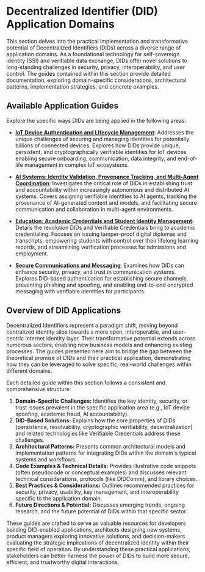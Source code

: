 # Decentralized Identifier (DID) Application Domains



This section delves into the practical implementation and transformative potential of Decentralized Identifiers (DIDs) across a diverse range of application domains. As a foundational technology for self-sovereign identity (SSI) and verifiable data exchange, DIDs offer novel solutions to long-standing challenges in security, privacy, interoperability, and user control. The guides contained within this section provide detailed documentation, exploring domain-specific considerations, architectural patterns, implementation strategies, and concrete examples.

## Available Application Guides

Explore the specific ways DIDs are being applied in the following areas:

-   **[IoT Device Authentication and Lifecycle Management](iot.md)**: Addresses the unique challenges of securing and managing identities for potentially billions of connected devices. Explores how DIDs provide unique, persistent, and cryptographically verifiable identities for IoT devices, enabling secure onboarding, communication, data integrity, and end-of-life management in complex IoT ecosystems.

-   **[AI Systems: Identity Validation, Provenance Tracking, and Multi-Agent Coordination](ai.md)**: Investigates the critical role of DIDs in establishing trust and accountability within increasingly autonomous and distributed AI systems. Covers assigning verifiable identities to AI agents, tracking the provenance of AI-generated content and models, and facilitating secure communication and collaboration in multi-agent environments.

-   **[Education: Academic Credentials and Student Identity Management](education.md)**: Details the revolution DIDs and Verifiable Credentials bring to academic credentialing. Focuses on issuing tamper-proof digital diplomas and transcripts, empowering students with control over their lifelong learning records, and streamlining verification processes for admissions and employment.

-   **[Secure Communications and Messaging](secure-messaging.md)**: Examines how DIDs can enhance security, privacy, and trust in communication systems. Explores DID-based authentication for establishing secure channels, preventing phishing and spoofing, and enabling end-to-end encrypted messaging with verifiable identities for participants.

## Overview of DID Applications

Decentralized Identifiers represent a paradigm shift, moving beyond centralized identity silos towards a more open, interoperable, and user-centric internet identity layer. Their transformative potential extends across numerous sectors, enabling new business models and enhancing existing processes. The guides presented here aim to bridge the gap between the theoretical promise of DIDs and their practical application, demonstrating how they can be leveraged to solve specific, real-world challenges within different domains.

Each detailed guide within this section follows a consistent and comprehensive structure:

1.  **Domain-Specific Challenges:** Identifies the key identity, security, or trust issues prevalent in the specific application area (e.g., IoT device spoofing, academic fraud, AI accountability).
2.  **DID-Based Solutions:** Explains how the core properties of DIDs (persistence, resolvability, cryptographic verifiability, decentralization) and related technologies like Verifiable Credentials address these challenges.
3.  **Architectural Patterns:** Presents common architectural models and implementation patterns for integrating DIDs within the domain's typical systems and workflows.
4.  **Code Examples & Technical Details:** Provides illustrative code snippets (often pseudocode or conceptual examples) and discusses relevant technical considerations, protocols (like DIDComm), and library choices.
5.  **Best Practices & Considerations:** Outlines recommended practices for security, privacy, usability, key management, and interoperability specific to the application domain.
6.  **Future Directions & Potential:** Discusses emerging trends, ongoing research, and the future potential of DIDs within that specific sector.

These guides are crafted to serve as valuable resources for developers building DID-enabled applications, architects designing new systems, product managers exploring innovative solutions, and decision-makers evaluating the strategic implications of decentralized identity within their specific field of operation. By understanding these practical applications, stakeholders can better harness the power of DIDs to build more secure, efficient, and trustworthy digital interactions.
